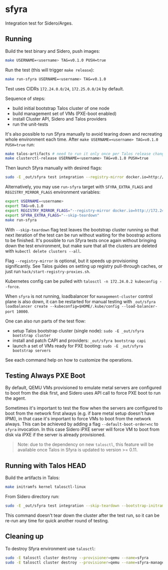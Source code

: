 # sfyra

Integration test for Sidero/Arges.

## Running

Build the test binary and Sidero, push images:

```sh
make USERNAME=<username> TAG=v0.1.0 PUSH=true
```

Run the test (this will trigger `make release`):

```sh
make run-sfyra USERNAME=<username> TAG=v0.1.0
```

Test uses CIDRs `172.24.0.0/24`, `172.25.0.0/24` by default.

Sequence of steps:

- build initial bootstrap Talos cluster of one node
- build management set of VMs (PXE-boot enabled)
- install Cluster API, Sidero and Talos providers
- run the unit-tests

It's also possible to run Sfyra manually to avoid tearing down and recreating whole environment each time.
After `make USERNAME=<username> TAG=v0.1.0 PUSH=true` run:

```sh
make talos-artifacts # need to run it only once per Talos release change
make clusterctl-release USERNAME=<username> TAG=v0.1.0 PUSH=true
```

Then launch Sfyra manually with desired flags:

```sh
sudo -E _out/sfyra test integration --registry-mirror docker.io=http://172.24.0.1:5000,k8s.gcr.io=http://172.24.0.1:5001,quay.io=http://172.24.0.1:5002,gcr.io=http://172.24.0.1:5003,ghcr.io=http://172.24.0.1:5004,127.0.0.1:5005=http://172.24.0.1:5005 --skip-teardown --clusterctl-config ~/.cluster-api/clusterctl.sfyra.yaml
```

Alternatively, you may use `run-sfyra` target with `SFYRA_EXTRA_FLAGS` and `REGISTRY_MIRROR_FLAGS` environment variables:

```sh
export USERNAME=<username>
export TAG=v0.1.0
export REGISTRY_MIRROR_FLAGS="--registry-mirror docker.io=http://172.24.0.1:5000,k8s.gcr.io=http://172.24.0.1:5001,quay.io=http://172.24.0.1:5002,gcr.io=http://172.24.0.1:5003,ghcr.io=http://172.24.0.1:5004,127.0.0.1:5005=http://172.24.0.1:5005"
export SFYRA_EXTRA_FLAGS="--skip-teardown"
make run-sfyra
```

With `--skip-teardown` flag test leaves the bootstrap cluster running so that next iteration of the test can be run without waiting for the boostrap actions to be finished.
It's possible to run Sfyra tests once again without bringing down the test environment, but make sure that all the clusters are deleted with `kubectl delete clusters --all`.

Flag `--registry-mirror` is optional, but it speeds up provisioning significantly.
See Talos guides on setting up registry pull-through caches, or just run `hack/start-registry-proxies.sh`.

Kubernetes config can be pulled with `talosctl -n 172.24.0.2 kubeconfig --force`.

When `sfyra` is not running, loadbalancer for `management-cluster` control plane is also down, it can be restarted for manual testing with `_out/sfyra loadbalancer create --kubeconfig=$HOME/.kube/config --load-balancer-port 10000`.

One can also run parts of the test flow:

- setup Talos bootstrap cluster (single node): `sudo -E _out/sfyra bootstrap cluster`
- install and patch CAPI and providers: `_out/sfyra bootstrap capi`
- launch a set of VMs ready for PXE booting: `sudo -E _out/sfyra bootstrap servers`

See each command help on how to customize the operations.

## Testing Always PXE Boot

By default, QEMU VMs provisioned to emulate metal servers are configured to boot from the disk first, and Sidero uses API call to force PXE boot to run the agent.

Sometimes it's important to test the flow when the servers are configured to boot from the network first always (e.g. if bare metal setup doesn't have IPMI), in that case it's important to force VMs to boot from the network always.
This can be achieved by adding a flag `--default-boot-order=nc` to `sfyra` invocation.
In this case Sidero iPXE server will force VM to boot from disk via iPXE if the server is already provisioned.

> Note: due to the dependency on new `talosctl`, this feature will be available once Talos in Sfyra is updated to version >= 0.11.

## Running with Talos HEAD

Build the artifacts in Talos:

```sh
make initramfs kernel talosctl-linux
```

From Sidero directory run:

```sh
sudo -E _out/sfyra test integration --skip-teardown --bootstrap-initramfs=../talos/_out/initramfs-amd64.xz --bootstrap-vmlinuz=../talos/_out/vmlinuz-amd64 --talosctl-path=../talos/_out/talosctl-linux-amd64
```

This command doesn't tear down the cluster after the test run, so it can be re-run any time for quick another round of testing.

## Cleaning up

To destroy Sfyra environment use `talosctl`:

```sh
sudo -E talosctl cluster destroy --provisioner=qemu --name=sfyra
sudo -E talosctl cluster destroy --provisioner=qemu --name=sfyra-management
```
